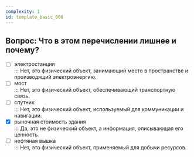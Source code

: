 ```yaml
---
complexity: 1
id: template_basic_008
---
```

## Вопрос: Что в этом перечислении лишнее и почему?

- [ ] электростанция  
  ::: Нет, это физический объект, занимающий место в пространстве и производящий электроэнергию.  
- [ ] мост  
  ::: Нет, это физический объект, обеспечивающий транспортную связь.  
- [ ] спутник  
  ::: Нет, это физический объект, используемый для коммуникации и навигации.  
- [x] рыночная стоимость здания  
  ::: Да, это не физический объект, а информация, описывающая его ценность.  
- [ ] нефтяная вышка  
  ::: Нет, это физический объект, применяемый для добычи ресурсов.